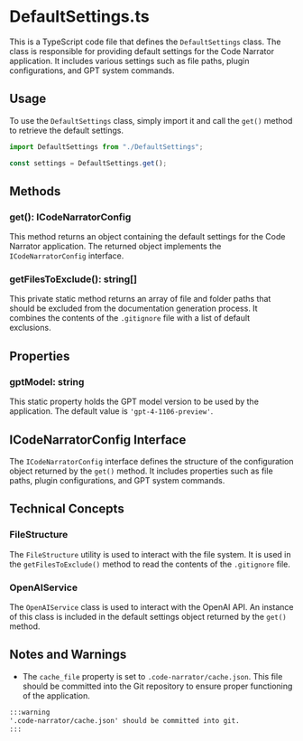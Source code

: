 # DefaultSettings.ts

This is a TypeScript code file that defines the `DefaultSettings` class. The class is responsible for providing default settings for the Code Narrator application. It includes various settings such as file paths, plugin configurations, and GPT system commands.

## Usage

To use the `DefaultSettings` class, simply import it and call the `get()` method to retrieve the default settings.

```typescript
import DefaultSettings from "./DefaultSettings";

const settings = DefaultSettings.get();
```

## Methods

### get(): ICodeNarratorConfig

This method returns an object containing the default settings for the Code Narrator application. The returned object implements the `ICodeNarratorConfig` interface.

### getFilesToExclude(): string[]

This private static method returns an array of file and folder paths that should be excluded from the documentation generation process. It combines the contents of the `.gitignore` file with a list of default exclusions.

## Properties

### gptModel: string

This static property holds the GPT model version to be used by the application. The default value is `'gpt-4-1106-preview'`.

## ICodeNarratorConfig Interface

The `ICodeNarratorConfig` interface defines the structure of the configuration object returned by the `get()` method. It includes properties such as file paths, plugin configurations, and GPT system commands.

## Technical Concepts

### FileStructure

The `FileStructure` utility is used to interact with the file system. It is used in the `getFilesToExclude()` method to read the contents of the `.gitignore` file.

### OpenAIService

The `OpenAIService` class is used to interact with the OpenAI API. An instance of this class is included in the default settings object returned by the `get()` method.

## Notes and Warnings

- The `cache_file` property is set to `.code-narrator/cache.json`. This file should be committed into the Git repository to ensure proper functioning of the application.

```md
:::warning
'.code-narrator/cache.json' should be committed into git.
:::
```